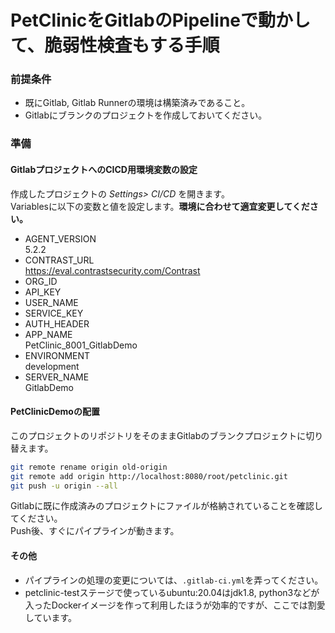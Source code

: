 # PetClinicをGitlabのPipelineで動かして、脆弱性検査もする手順

### 前提条件
- 既にGitlab, Gitlab Runnerの環境は構築済みであること。
- Gitlabにブランクのプロジェクトを作成しておいてください。

### 準備
#### GitlabプロジェクトへのCICD用環境変数の設定
作成したプロジェクトの *Settings> CI/CD* を開きます。  
Variablesに以下の変数と値を設定します。**環境に合わせて適宜変更してください。**
- AGENT_VERSION  
  5.2.2
- CONTRAST_URL  
  https://eval.contrastsecurity.com/Contrast
- ORG_ID  
- API_KEY  
- USER_NAME  
- SERVICE_KEY  
- AUTH_HEADER  
- APP_NAME  
  PetClinic_8001_GitlabDemo
- ENVIRONMENT  
  development
- SERVER_NAME  
  GitlabDemo

#### PetClinicDemoの配置
このプロジェクトのリポジトリをそのままGitlabのブランクプロジェクトに切り替えます。
```bash
git remote rename origin old-origin
git remote add origin http://localhost:8080/root/petclinic.git
git push -u origin --all
```
Gitlabに既に作成済みのプロジェクトにファイルが格納されていることを確認してください。  
Push後、すぐにパイプラインが動きます。

#### その他
- パイプラインの処理の変更については、```.gitlab-ci.yml```を弄ってください。
- petclinic-testステージで使っているubuntu:20.04はjdk1.8, python3などが入ったDockerイメージを作って利用したほうが効率的ですが、ここでは割愛しています。
